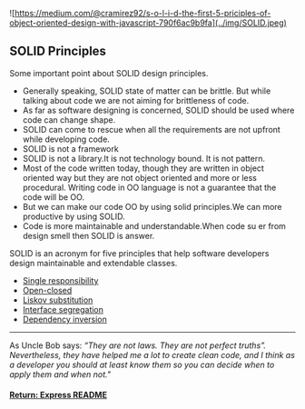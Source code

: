 ![https://medium.com/@cramirez92/s-o-l-i-d-the-first-5-priciples-of-object-oriented-design-with-javascript-790f6ac9b9fa](../img/SOLID.jpeg)

## SOLID Principles
Some important point about SOLID design principles.
- Generally speaking, SOLID state of matter can be brittle. But while talking about code we are not aiming for brittleness of code.
- As far as software designing is concerned, SOLID should be used where code can change shape.
- SOLID can come to rescue when all the requirements are not upfront while developing code.
- SOLID is not a framework
- SOLID is not a library.It is not technology bound. It is not pattern.
- Most of the code written today, though they are written in object oriented way but they are not object oriented and more or less procedural. Writing code in OO language is not a guarantee that the code will be OO.
- But we can make our code OO by using solid principles.We can more productive by using SOLID.
- Code is more maintainable and understandable.When code su er from design smell then SOLID is answer.

SOLID is an acronym for five principles that help software developers design maintainable and extendable classes.
- [Single responsibility](./solidSingle.md)
- [Open-closed](./solidOpen.md)
- [Liskov substitution](./solidLiskov.md)
- [Interface segregation](./solidInterface.md)
- [Dependency inversion](./solidDependency.md)

----

As Uncle Bob says: _“They are not laws. They are not perfect truths”. Nevertheless, they have helped me a lot to create clean code, and I think as a developer you should at least know them so you can decide when to apply them and when not."_

#### [Return: Express README](../README.md)
